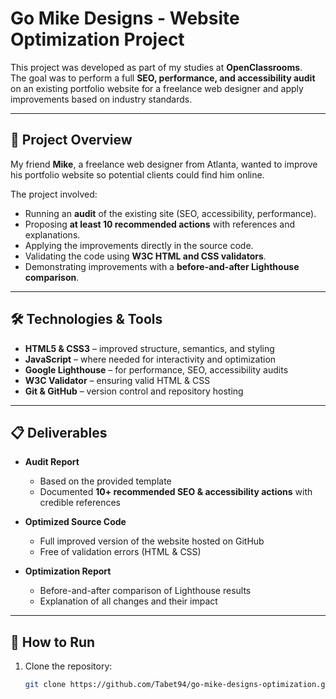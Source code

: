 # Go Mike Designs - Website Optimization Project  

This project was developed as part of my studies at **OpenClassrooms**.  
The goal was to perform a full **SEO, performance, and accessibility audit** on an existing portfolio website for a freelance web designer and apply improvements based on industry standards.  

---

## 📖 Project Overview  

My friend **Mike**, a freelance web designer from Atlanta, wanted to improve his portfolio website so potential clients could find him online.  

The project involved:  
- Running an **audit** of the existing site (SEO, accessibility, performance).  
- Proposing **at least 10 recommended actions** with references and explanations.  
- Applying the improvements directly in the source code.  
- Validating the code using **W3C HTML and CSS validators**.  
- Demonstrating improvements with a **before-and-after Lighthouse comparison**.  

---

## 🛠️ Technologies & Tools  

- **HTML5 & CSS3** – improved structure, semantics, and styling  
- **JavaScript** – where needed for interactivity and optimization  
- **Google Lighthouse** – for performance, SEO, accessibility audits  
- **W3C Validator** – ensuring valid HTML & CSS  
- **Git & GitHub** – version control and repository hosting  

---

## 📋 Deliverables  

- **Audit Report**  
  - Based on the provided template  
  - Documented **10+ recommended SEO & accessibility actions** with credible references  

- **Optimized Source Code**  
  - Full improved version of the website hosted on GitHub  
  - Free of validation errors (HTML & CSS)  

- **Optimization Report**  
  - Before-and-after comparison of Lighthouse results  
  - Explanation of all changes and their impact  

---

## 🚀 How to Run  

1. Clone the repository:  
   ```bash
   git clone https://github.com/Tabet94/go-mike-designs-optimization.git
